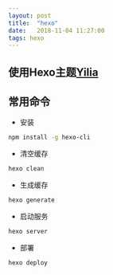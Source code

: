 ```yaml
---
layout: post
title:  "hexo"
date:   2018-11-04 11:27:00
tags: hexo
---
```


## 使用Hexo主题[Yilia](https://github.com/litten/hexo-theme-yilia)

## 常用命令
- 安装
```bash
npm install -g hexo-cli
```

- 清空缓存
```bash
hexo clean
```

- 生成缓存
```bash
hexo generate
```

- 启动服务
```bash
hexo server
```

- 部署
```bash
hexo deploy
```
